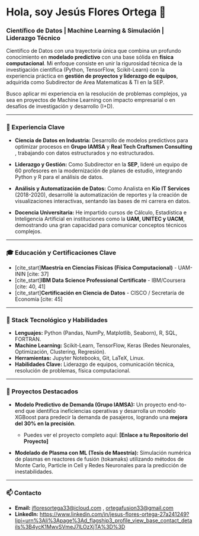 # Hola, soy Jesús Flores Ortega 👋

### Científico de Datos | Machine Learning & Simulación | Liderazgo Técnico

Científico de Datos con una trayectoria única que combina un profundo conocimiento en **modelado predictivo** con una base sólida en **física computacional**. Mi enfoque consiste en unir la rigurosidad técnica de la investigación científica (Python, TensorFlow, Scikit-Learn) con la experiencia práctica en **gestión de proyectos y liderazgo de equipos**, adquirida como Subdirector de Area Matematicas & TI en la SEP.

Busco aplicar mi experiencia en la resolución de problemas complejos, ya sea en proyectos de Machine Learning con impacto empresarial o en desafíos de investigación y desarrollo (I+D).

---

### 🚀 Experiencia Clave

* **Ciencia de Datos en Industria:** Desarrollo de modelos predictivos para optimizar procesos en **Grupo IAMSA** y **Real Tech Craftsmen Consulting** , trabajando con datos estructurados y no estructurados. 
* **Liderazgo y Gestión:** Como Subdirector en la **SEP**, lideré un equipo de 60 profesores en la modernización de planes de estudio, integrando Python y R para el análisis de datos.
* **Análisis y Automatización de Datos:** Como Analista en **Kio IT Services** (2018-2020), desarrollé la automatización de reportes y la creación de visualizaciones interactivas, sentando las bases de mi carrera en datos.

* **Docencia Universitaria:** He impartido cursos de Cálculo, Estadística e Inteligencia Artificial en instituciones como la **UAM, UNITEC y UACM**, demostrando una gran capacidad para comunicar conceptos técnicos complejos. 

---

### 🎓 Educación y Certificaciones Clave

- [cite_start]**Maestría en Ciencias Físicas (Física Computacional)** - UAM-ININ [cite: 37]
- [cite_start]**IBM Data Science Professional Certificate** - IBM/Coursera [cite: 40, 41]
- [cite_start]**Certificación en Ciencia de Datos** - CISCO / Secretaría de Economía [cite: 45]
---

### 🔧 Stack Tecnológico y Habilidades

* **Lenguajes:** Python (Pandas, NumPy, Matplotlib, Seaborn), R, SQL, FORTRAN.
* **Machine Learning:** Scikit-Learn, TensorFlow, Keras (Redes Neuronales, Optimización, Clustering, Regresión).
* **Herramientas:** Jupyter Notebooks, Git, LaTeX, Linux.
* **Habilidades Clave:** Liderazgo de equipos, comunicación técnica, resolución de problemas, física computacional.

---

### 📂 Proyectos Destacados

* **Modelo Predictivo de Demanda (Grupo IAMSA):** Un proyecto end-to-end que identifica ineficiencias operativas y desarrolla un modelo XGBoost para predecir la demanda de pasajeros, logrando una **mejora del 30% en la precisión**.
    * Puedes ver el proyecto completo aquí: **[Enlace a tu Repositorio del Proyecto]**

* **Modelado de Plasma con ML (Tesis de Maestría):** Simulación numérica de plasmas en reactores de fusión (tokamaks) utilizando métodos de Monte Carlo, Particle in Cell y Redes Neuronales para la predicción de inestabilidades.

---

### 📫 Contacto

* **Email:** jfloresortega33@icloud.com ,  ortegafusion33@gmail.com
* **LinkedIn:** https://www.linkedin.com/in/jesus-flores-ortega-27a241249?lipi=urn%3Ali%3Apage%3Ad_flagship3_profile_view_base_contact_details%3B4ycK1MwvSVmeJ7lLOzXjTA%3D%3D
